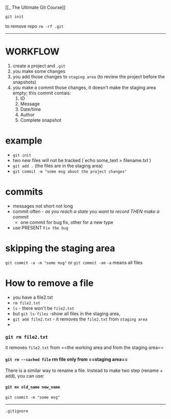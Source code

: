 [[_ The Ultimate Git Course]]


`git init`

to remove repo `rm -rf .git`

---
# WORKFLOW
1.  create a project and `.git`
2. you make some changes 
3. you add those changes to `staging area` (to review the project before the snapshots)
4. you make a commit those changes, it doesn't make the staging area empty; this commit contais:
	1. ID
	2. Message
	3. Date/time
	4. Author
	5. Complete snapshot

# example
- `git init`
- two new files will not be tracked (`echo some_text > filename.txt )
- `git add .` (the files are in the staging area)
- `git commit -m "some msg about the project changes"`


# commits
- messages not short not long
- commit often - *as you reach a state you want to record THEN make a commit*
	- one commit for bug fix, other for a new type
- use PRESENT `Fix the bug`

# skipping the staging area

`git commit -a -m "some msg"` or `git commit -am`
`-a` means all files


# How to remove a file
- you have a file2.txt
- `rm file2.txt`
- `ls` - there won't be `file2.txt`
- but `git ls-files` -show all files in the staging area,
- `git add file2.txt` - it removes the `file2.txt` from `staging area`
- 
### `git rm file2.txt` 
it removes `file2.txt` from ==the working area and from the staging area==

#### `git rm --cached file` rm file only from ==staging area==

There is a similar way to rename a file. Instead to make two step (rename + add), you can use:
#### `git mv old_name new_name`
`git commit -m "some msg"`

----
`.gitignore`










